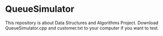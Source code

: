 # QueueSimulator
This repository is about Data Structures and Algorithms Project.
Download QueueSimulator.cpp and customer.txt to your computer if you want to test.
